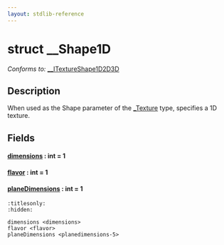 ```yaml
---
layout: stdlib-reference
---
```


# struct \_\_Shape1D

*Conforms to:* [\_\_ITextureShape1D2D3D](../interfaces/0_itextureshape1d2d3d-023agik/index.html)

## Description

When used as the <span class='code'>Shape</span> parameter of the <span class='code'><a href="../types/0texture-01/index.html" class="code_type">_Texture</a></span> type, specifies a 1D texture.


## Fields

####  <a id="decl-dimensions"></a>[dimensions](.html) : int = 1
####  <a id="decl-flavor"></a>[flavor](.html) : int = 1
####  <a id="decl-planeDimensions"></a>[planeDimensions](.html) : int = 1


```{toctree}
:titlesonly:
:hidden:

dimensions <dimensions>
flavor <flavor>
planeDimensions <planedimensions-5>
```
